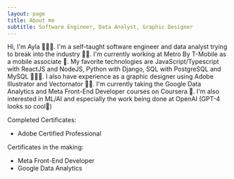 ```yaml
---
layout: page
title: About me
subtitle: Software Engineer, Data Analyst, Graphic Designer
---
```


Hi, I'm Ayla 🙋🏻‍♀️. I'm a self-taught software engineer and data analyst trying to break into the industry 😮‍💨. I'm currently working at Metro By T-Mobile as a mobile associate 📱. My favorite technologies are JavaScript/Typescript with ReactJS and NodeJS, Python with Django, SQL with PostgreSQL and MySQL 👩🏻‍💻. I also have experience as a graphic designer using Adobe Illustrator and Vectornator ✍🏻. I'm currently taking the Google Data Analytics and Meta Front-End Developer courses on Coursera 📖. I'm also interested in ML/AI and especially the work being done at OpenAI (GPT-4 looks so cool🥰)

Completed Certificates:
- Adobe Certified Professional

Certificates in the making:
- Meta Front-End Developer
- Google Data Analytics
